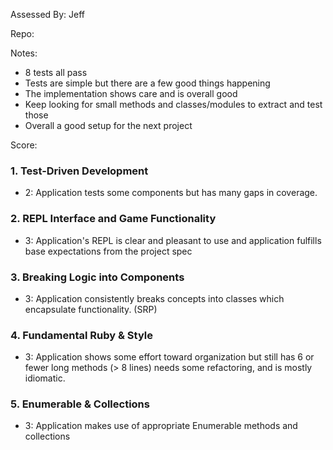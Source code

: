 Assessed By: Jeff

Repo:

Notes:

* 8 tests all pass
* Tests are simple but there are a few good things happening
* The implementation shows care and is overall good
* Keep looking for small methods and classes/modules to extract and test those
* Overall a good setup for the next project

Score:

### 1. Test-Driven Development

* 2: Application tests some components but has many gaps in coverage.

### 2. REPL Interface and Game Functionality

* 3: Application's REPL is clear and pleasant to use and application fulfills base expectations from the project spec

### 3. Breaking Logic into Components

* 3: Application consistently breaks concepts into classes which encapsulate functionality. (SRP)

### 4. Fundamental Ruby & Style

* 3:  Application shows some effort toward organization but still has 6 or fewer long methods (> 8 lines)  needs some refactoring, and is mostly idiomatic.

### 5. Enumerable & Collections

* 3: Application makes use of appropriate Enumerable methods and collections
